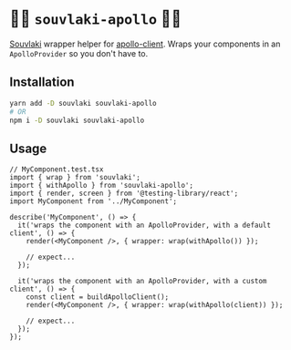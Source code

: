 # 🌯🚀 `souvlaki-apollo` 🚀🌯

[Souvlaki](https://github.com/camjackson/souvlaki) wrapper helper for [apollo-client](https://www.apollographql.com/docs/react/).
Wraps your components in an `ApolloProvider` so you don't have to.

## Installation

```sh
yarn add -D souvlaki souvlaki-apollo
# OR
npm i -D souvlaki souvlaki-apollo
```

## Usage

```tsx
// MyComponent.test.tsx
import { wrap } from 'souvlaki';
import { withApollo } from 'souvlaki-apollo';
import { render, screen } from '@testing-library/react';
import MyComponent from '../MyComponent';

describe('MyComponent', () => {
  it('wraps the component with an ApolloProvider, with a default client', () => {
    render(<MyComponent />, { wrapper: wrap(withApollo()) });

    // expect...
  });

  it('wraps the component with an ApolloProvider, with a custom client', () => {
    const client = buildApolloClient();
    render(<MyComponent />, { wrapper: wrap(withApollo(client)) });

    // expect...
  });
});
```
